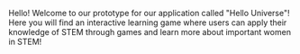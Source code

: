 Hello! Welcome to our prototype for our application called "Hello Universe"! 
Here you will find an interactive learning game where users can apply their knowledge of 
STEM through games and learn more about important women in STEM!
